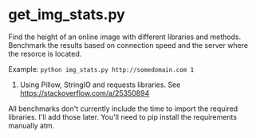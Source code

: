 # get_img_stats.py

Find the height of an online image with different libraries and methods.
Benchmark the results based on connection speed and the server where the
resorce is located.

Example: `python img_stats.py http://somedomain.com 1`

1. Using Pillow, StringIO and requests libraries.
See https://stackoverflow.com/a/25350894

All benchmarks don't currently include the time to import the required
libraries. I'll add those later. You'll need to pip install the requirements
manually atm.

